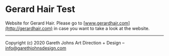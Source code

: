 # Gerard Hair Test

Website for Gerard Hair. Please go to [www.gerardhair.com](http://gerardhair.com) in case you want to take a look at the website.

* * *

Copyright (c) 2020 Gareth Johns Art Direction + Design – info@garethjohnsdesign.com